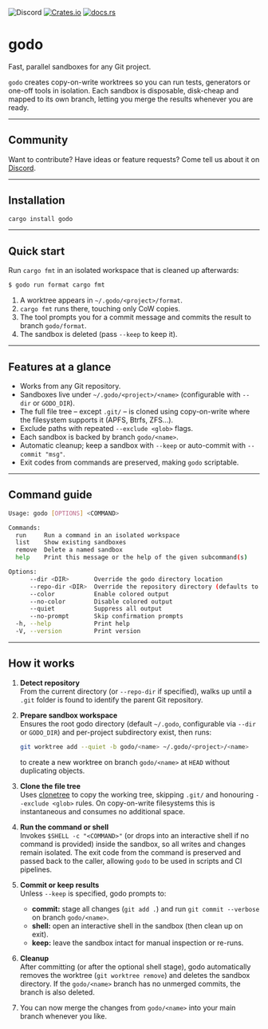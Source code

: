 ![Discord](https://img.shields.io/discord/1381424110831145070?style=flat-square&logo=rust&link=https%3A%2F%2Fdiscord.gg%2FfHmRmuBDxF)
[![Crates.io](https://img.shields.io/crates/v/godo)](https://crates.io/crates/godo)
[![docs.rs](https://img.shields.io/docsrs/godo)](https://docs.rs/godo)


# godo

Fast, parallel sandboxes for any Git project.

`godo` creates copy-on-write worktrees so you can run tests, generators or
one-off tools in isolation. Each sandbox is disposable, disk-cheap and mapped
to its own branch, letting you merge the results whenever you are ready.

---

## Community

Want to contribute? Have ideas or feature requests? Come tell us about it on
[Discord](https://discord.gg/fHmRmuBDxF). 


---

## Installation

```bash
cargo install godo
```

---

## Quick start

Run `cargo fmt` in an isolated workspace that is cleaned up afterwards:

```bash
$ godo run format cargo fmt
```

1. A worktree appears in `~/.godo/<project>/format`.
2. `cargo fmt` runs there, touching only CoW copies.
3. The tool prompts you for a commit message and commits the result to branch `godo/format`.
4. The sandbox is deleted (pass `--keep` to keep it).

---

## Features at a glance

* Works from any Git repository.
* Sandboxes live under `~/.godo/<project>/<name>` (configurable with `--dir` or `GODO_DIR`).
* The full file tree – except `.git/` – is cloned using copy-on-write where the
  filesystem supports it (APFS, Btrfs, ZFS…).
* Exclude paths with repeated `--exclude <glob>` flags.
* Each sandbox is backed by branch `godo/<name>`.
* Automatic cleanup; keep a sandbox with `--keep` or auto-commit with
  `--commit "msg"`.
* Exit codes from commands are preserved, making `godo` scriptable.

---

## Command guide

```bash
Usage: godo [OPTIONS] <COMMAND>

Commands:
  run     Run a command in an isolated workspace
  list    Show existing sandboxes
  remove  Delete a named sandbox
  help    Print this message or the help of the given subcommand(s)

Options:
      --dir <DIR>       Override the godo directory location
      --repo-dir <DIR>  Override the repository directory (defaults to current git project)
      --color           Enable colored output
      --no-color        Disable colored output
      --quiet           Suppress all output
      --no-prompt       Skip confirmation prompts
  -h, --help            Print help
  -V, --version         Print version
```

---

## How it works

1. **Detect repository**  
   From the current directory (or `--repo-dir` if specified), walks up until a
   `.git` folder is found to identify the parent Git repository.

2. **Prepare sandbox workspace**  
   Ensures the root godo directory (default `~/.godo`, configurable via `--dir`
   or `GODO_DIR`) and per-project subdirectory exist, then runs:

   ```bash
   git worktree add --quiet -b godo/<name> ~/.godo/<project>/<name>
   ```

   to create a new worktree on branch `godo/<name>` at `HEAD` without duplicating
   objects.

3. **Clone the file tree**  
   Uses [clonetree](https://github.com/cortesi/clonetree) to copy the working
   tree, skipping `.git/` and honouring `--exclude <glob>` rules. On
   copy-on-write filesystems this is instantaneous and consumes no
   additional space.

4. **Run the command or shell**  
   Invokes `$SHELL -c "<COMMAND>"` (or drops into an interactive shell if no
   command is provided) inside the sandbox, so all writes and changes remain
   isolated. The exit code from the command is preserved and passed back to the
   caller, allowing `godo` to be used in scripts and CI pipelines.

5. **Commit or keep results**  
   Unless `--keep` is specified, godo prompts to:

   - **commit:** stage all changes (`git add .`) and run `git commit --verbose`
     on branch `godo/<name>`.
   - **shell:** open an interactive shell in the sandbox (then clean up on exit).
   - **keep:** leave the sandbox intact for manual inspection or re-runs.

6. **Cleanup**  
   After committing (or after the optional shell stage), godo automatically
   removes the worktree (`git worktree remove`) and deletes the sandbox directory.
   If the `godo/<name>` branch has no unmerged commits, the branch is also
   deleted.

7. You can now merge the changes from `godo/<name>` into your main branch
   whenever you like.
